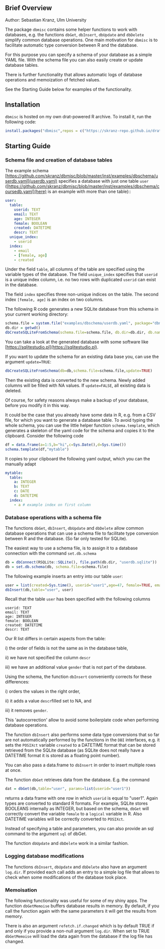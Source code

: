 ## Brief Overview

Author: Sebastian Kranz, Ulm University

The package `dbmisc` contains some helper functions to work with databases, e.g. the functions `dbGet`, `dbInsert`, `dbUpdate` and `dbDelete` simplify common database operations. One main motivation for `dbmisc` is to facilitate automatic type conversion between R and the database.

For this purpose you can specify a schema of your database as a simple YAML file. With the schema file you can also easily create or update database tables.

There is further functionality that allows automatic logs of database operations and memoization of fetched values.

See the Starting Guide below for examples of the functionality.

## Installation

`dbmisc` is hosted on my own drat-powered R archive. To install it, run the following code:

```r
install.packages("dbmisc",repos = c("https://skranz-repo.github.io/drat/",getOption("repos")))
```

## Starting Guide

### Schema file and creation of database tables
The example schema [https://github.com/skranz/dbmisc/blob/master/inst/examples/dbschema/userdb.yaml](userdb.yaml) specifies a database with just one table `user` ([https://github.com/skranz/dbmisc/blob/master/inst/examples/dbschema/coursedb.yaml](here) is an example with more than one table):: 

```yaml
user:
  table:
    userid: TEXT
    email: TEXT
    age: INTEGER
    female: BOOLEAN
    created: DATETIME
    descr: TEXT
  unique_index:
    - userid
  index:
    - email
    - [female, age]
    - created
```

Under the field `table`, all columns of the table are specified using the variable types of the database.
The field `unique_index` specifies that `userid` is a unique index column, i.e. no two rows with duplicated `userid` can exist in the database.

The field `index` specifies three non-unique indices on the table. The second index `[female, age]` is an index on two columns.

The following R code generates a new SQLite database from this schema in your current working directory:
```r
schema.file = system.file("examples/dbschema/userdb.yaml", package="dbmisc")
db.dir = getwd()
dbCreateSQLiteFromSchema(schema.file=schema.file, db.dir=db.dir, db.name="userdb.sqlite")
```
You can take a look at the generated database with some software like [https://sqlitestudio.pl](https://sqlitestudio.pl).

If you want to update the schema for an existing data base you, can use the argument `update=TRUE`:

```r
dbCreateSQLiteFromSchema(db=db,schema.file=schema.file,update=TRUE)
```
Then the existing data is converted to the new schema. Newly added columns will be filled with NA values. If `update=FALSE`, all existing data is deleted.

Of course, for safety reasons always make a backup of your database, before you modify it in this way.

It could be the case that you already have some data in R, e.g. from a CSV file, for which you want to generate a database table. To avoid typing the whole schema, you can use the little helper function `schema.template`, which generates a skeleton of the yaml code for the schema and copies it to the clipboard. Consider the following code
```r
df = data.frame(a=1:5,b="hi",c=Sys.Date(),d=Sys.time())
schema.template(df,"mytable")
```
It copies to your clipboard the following yaml output, which you can the manually adapt

```yaml
mytable:
  table:
    a: INTEGER
    b: TEXT
    c: DATE
    d: DATETIME
  index:
    - a # example index on first column
```

### Database operations with a schema file

The functions `dbGet`, `dbInsert`, `dbUpdate` and `dbDelete` allow common database operations that can use a schema file to facilitate type conversion between R and the database. (So far only tested for SQLite).

The easiest way to use a schema file, is to assign it to a database connection with the command `set.db.schema`
```r
db = dbConnect(RSQLite::SQLite(), file.path(db.dir, "userdb.sqlite"))
db = set.db.schema(db, schema.file=schema.file)
```

The following example inserts an entry into our table `user`:

```r
user = list(created=Sys.time(), userid="user1",age=47, female=TRUE, email="test@email.com", gender="female")
dbInsert(db,table="user", user)
```

Recall that the table `user` has been specified with the following columns
```
userid: TEXT
email: TEXT
age: INTEGER
female: BOOLEAN
created: DATETIME
descr: TEXT
```

Our R list differs in certain aspects from the table: 

  i) the order of fields is not the same as in the database table, 
  
  ii) we have not specified the column `descr`
  
  iii) we have an additional value `gender` that is not part of the database.
  
Using the schema, the function `dbInsert` conveniently corrects for these differences: 

  i) orders the values in the right order, 
  
  ii) it adds a value `descr`filled set to NA, and 
  
  iii) it removes `gender`.

This 'autocorrection' allow to avoid some boilerplate code when performing database operations.

The function `dbInsert` also performs some data type conversions that so far are not automatically performed by the functions in the `DBI` interfaces, e.g. it sets the `POSIXct` variable `created` to a DATETIME format that can be stored retrieved from the SQLite database (as SQLite does not really have a DATETIME format it is stored as a floating point number).

You can also pass a data.frame to `dbInsert` in order to insert multiple rows at once.

The function `dbGet` retrieves data from the database. E.g. the command
```r
dat = dbGet(db,table="user", params=list(userid="user1"))
```
returns a data frame with one row in which `userid` is equal to "user1". Again types are converted to standard R formats. For example, SQLite stores BOOLEANS internally as INTEGER, but based on the schema, `dbGet` will correctly convert the variable `female` to a `logical` variable in R. Also DATETIME variables will be correctly converted to `POSIXct`.

Instead of specifying a table and parameters, you can also provide an sql command to the argument `sql` of dbGet.

The function `dbUpdate` and `dbDelete` work in a similar fashion.

### Logging database modifications

The functions `dbInsert`, `dbUpdate` and `dbDelete` also have an argument `log.dir`. If provided each call adds an entry to a simple log file that allows to check when some modifications of the database took place.

### Memoisation

The following functionality was useful for some of my shiny apps.
The function `dbGetMemoise` buffers database results in memory. By default, if you call the function again with the same parameters it will get the results from memory.

There is also an argument `refetch.if.changed` which is by default TRUE if and only if you provide a non-null argument `log.dir`. When set to TRUE `dbGetMemoise` will load the data again from the database if the log file has changed.


